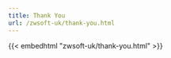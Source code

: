 ```yaml
---
title: Thank You
url: /zwsoft-uk/thank-you.html
---
```


{{< embedhtml "zwsoft-uk/thank-you.html" >}}

